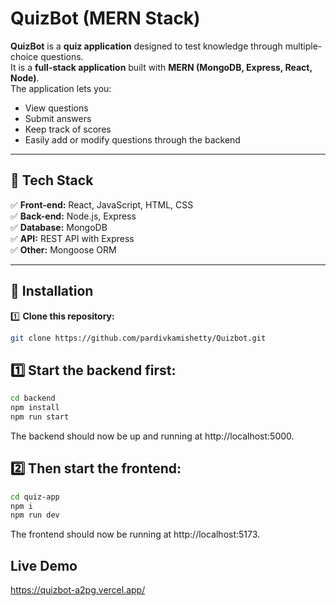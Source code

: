 # QuizBot (MERN Stack)

**QuizBot** is a **quiz application** designed to test knowledge through multiple-choice questions.  
It is a **full-stack application** built with **MERN (MongoDB, Express, React, Node)**.  
The application lets you:

- View questions
- Submit answers
- Keep track of scores
- Easily add or modify questions through the backend

---

## 🔹 Tech Stack

✅ **Front-end:** React, JavaScript, HTML, CSS  
✅ **Back-end:** Node.js, Express  
✅ **Database:** MongoDB  
✅ **API:** REST API with Express  
✅ **Other:** Mongoose ORM  

---

## 🔹 Installation

1️⃣ **Clone this repository:**

```bash
git clone https://github.com/pardivkamishetty/Quizbot.git
```

## 1️⃣ Start the backend first:

```bash
cd backend
npm install
npm run start
```
 The backend should now be up and running at http://localhost:5000.

## 2️⃣ Then start the frontend:
```bash
cd quiz-app
npm i
npm run dev
```
The frontend should now be running at http://localhost:5173.


## Live Demo
https://quizbot-a2pg.vercel.app/

